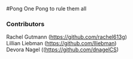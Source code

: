 #Pong
One Pong to rule them all



### Contributors
Rachel Gutmann (https://github.com/rachel613g)    
Lillian Liebman (https://github.com/lliebman)  
Devora Nagel ((https://github.com/dnagelCS)

